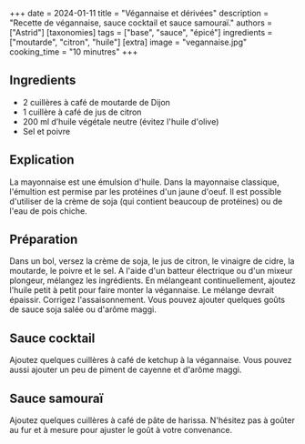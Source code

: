 +++
date = 2024-01-11
title = "Végannaise et dérivées"
description = "Recette de végannaise, sauce cocktail et sauce samouraï."
authors = ["Astrid"]
[taxonomies]
tags = ["base", "sauce", "épicé"]
ingredients = ["moutarde", "citron", "huile"]
[extra]
image = "vegannaise.jpg"
cooking_time = "10 minutres"
+++

## Ingredients

- 2 cuillères à café de moutarde de Dijon
- 1 cuillère à café de jus de citron
- 200 ml d’huile végétale neutre (évitez l'huile d'olive)
- Sel et poivre

## Explication

La mayonnaise est une émulsion d'huile. Dans la mayonnaise classique, l'émultion est permise par les protéines d'un jaune d'oeuf. Il est possible d'utiliser de la crème de soja (qui contient beaucoup de protéines) ou de l'eau de pois chiche.

## Préparation

Dans un bol, versez la crème de soja, le jus de citron, le vinaigre de cidre, la moutarde, le poivre et le sel. A l'aide d'un batteur électrique ou d'un mixeur plongeur, mélangez les ingrédients. En mélangeant continuellement, ajoutez l'huile petit à petit pour faire monter la végannaise. Le mélange devrait épaissir. Corrigez l'assaisonnement. Vous pouvez ajouter quelques goûts de sauce soja salée ou d'arôme maggi.

## Sauce cocktail

Ajoutez quelques cuillères à café de ketchup à la végannaise. Vous pouvez aussi ajouter un peu de piment de cayenne et d'arôme maggi.

## Sauce samouraï

Ajoutez quelques cuillères à café de pâte de harissa. N'hésitez pas à goûter au fur et à mesure pour ajuster le goût à votre convenance.